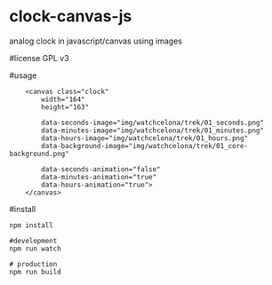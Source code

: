 # clock-canvas-js
analog clock in javascript/canvas using images

#license
GPL v3

#usage
```
	<canvas class="clock"
		width="164"
		height="163"

		data-seconds-image="img/watchcelona/trek/01_seconds.png"
		data-minutes-image="img/watchcelona/trek/01_minutes.png"
		data-hours-image="img/watchcelona/trek/01_hours.png"
		data-background-image="img/watchcelona/trek/01_core-background.png"

		data-seconds-animation="false"
		data-minutes-animation="true"
		data-hours-animation="true">
	</canvas>
```	

#install
```
npm install

#development
npm run watch

# production
npm run build
```
